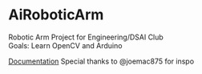 # AiRoboticArm
Robotic Arm Project for Engineering/DSAI Club <br/>
Goals: Learn OpenCV and Arduino <br/>

[Documentation](https://heathered-confidence-029.notion.site/Software-14d2139dcbf14583a4c16f73e8768d51)
Special thanks to @joemac875 for inspo <br/>

